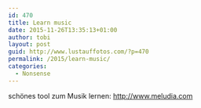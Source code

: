 ```yaml
---
id: 470
title: Learn music
date: 2015-11-26T13:35:13+01:00
author: tobi
layout: post
guid: http://www.lustauffotos.com/?p=470
permalink: /2015/learn-music/
categories:
  - Nonsense
---
```

schönes tool zum Musik lernen: <http://www.meludia.com>